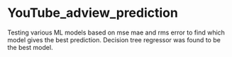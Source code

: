 # YouTube_adview_prediction
Testing various ML models based on mse mae and rms error to find which model gives the best prediction. Decision tree regressor was found to be the best model.
